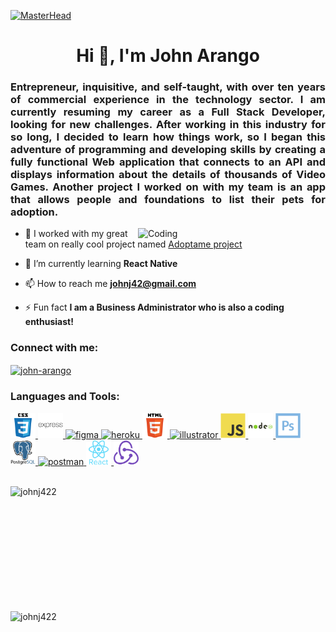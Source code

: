 
[![MasterHead](https://i.postimg.cc/3JSFXJwv/Full-Stack-developer.png)](https://rishavchanda.io)

<h1 align="center">Hi 👋, I'm John Arango</h1>
<h3 align="justify">Entrepreneur, inquisitive, and self-taught, with over ten years of commercial experience in the technology sector. I am currently resuming my career as a Full Stack Developer, looking for new challenges. After working in this industry for so long, I decided to learn how things work, so I began this adventure of programming and developing skills by creating a fully functional Web application that connects to an API and displays information about the details of thousands of Video Games. Another project I worked on with my team is an app that allows people and foundations to list their pets for adoption.</h3>

<img align="right" alt="Coding" width="300" src="https://cdn.dribbble.com/users/1292677/screenshots/6139167/media/5387dc7e035b3efe9d94516044de66a4.gif">



- 🔭 I worked with my great team on really cool project named [Adoptame project](https://adoptame.vercel.app/)

- 🌱 I’m currently learning **React Native**

- 📫 How to reach me **johnj42@gmail.com**

- ⚡ Fun fact **I am a Business Administrator who is also a coding enthusiast!**

<h3 align="left">Connect with me:</h3>
<p align="left">
<a href="https://linkedin.com/in/john-arango" target="blank"><img align="center" src="https://raw.githubusercontent.com/rahuldkjain/github-profile-readme-generator/master/src/images/icons/Social/linked-in-alt.svg" alt="john-arango" height="30" width="40" /></a>
</p>

<h3 align="left">Languages and Tools:</h3>
<p align="left"> <a href="https://www.w3schools.com/css/" target="_blank" rel="noreferrer"> <img src="https://raw.githubusercontent.com/devicons/devicon/master/icons/css3/css3-original-wordmark.svg" alt="css3" width="40" height="40"/> </a> <a href="https://expressjs.com" target="_blank" rel="noreferrer"> <img src="https://raw.githubusercontent.com/devicons/devicon/master/icons/express/express-original-wordmark.svg" alt="express" width="40" height="40"/> </a> <a href="https://www.figma.com/" target="_blank" rel="noreferrer"> <img src="https://www.vectorlogo.zone/logos/figma/figma-icon.svg" alt="figma" width="40" height="40"/> </a> <a href="https://heroku.com" target="_blank" rel="noreferrer"> <img src="https://www.vectorlogo.zone/logos/heroku/heroku-icon.svg" alt="heroku" width="40" height="40"/> </a> <a href="https://www.w3.org/html/" target="_blank" rel="noreferrer"> <img src="https://raw.githubusercontent.com/devicons/devicon/master/icons/html5/html5-original-wordmark.svg" alt="html5" width="40" height="40"/> </a> <a href="https://www.adobe.com/in/products/illustrator.html" target="_blank" rel="noreferrer"> <img src="https://www.vectorlogo.zone/logos/adobe_illustrator/adobe_illustrator-icon.svg" alt="illustrator" width="40" height="40"/> </a> <a href="https://developer.mozilla.org/en-US/docs/Web/JavaScript" target="_blank" rel="noreferrer"> <img src="https://raw.githubusercontent.com/devicons/devicon/master/icons/javascript/javascript-original.svg" alt="javascript" width="40" height="40"/> </a> <a href="https://nodejs.org" target="_blank" rel="noreferrer"> <img src="https://raw.githubusercontent.com/devicons/devicon/master/icons/nodejs/nodejs-original-wordmark.svg" alt="nodejs" width="40" height="40"/> </a> <a href="https://www.photoshop.com/en" target="_blank" rel="noreferrer"> <img src="https://raw.githubusercontent.com/devicons/devicon/master/icons/photoshop/photoshop-line.svg" alt="photoshop" width="40" height="40"/> </a> <a href="https://www.postgresql.org" target="_blank" rel="noreferrer"> <img src="https://raw.githubusercontent.com/devicons/devicon/master/icons/postgresql/postgresql-original-wordmark.svg" alt="postgresql" width="40" height="40"/> </a> <a href="https://postman.com" target="_blank" rel="noreferrer"> <img src="https://www.vectorlogo.zone/logos/getpostman/getpostman-icon.svg" alt="postman" width="40" height="40"/> </a> <a href="https://reactjs.org/" target="_blank" rel="noreferrer"> <img src="https://raw.githubusercontent.com/devicons/devicon/master/icons/react/react-original-wordmark.svg" alt="react" width="40" height="40"/> </a> <a href="https://redux.js.org" target="_blank" rel="noreferrer"> <img src="https://raw.githubusercontent.com/devicons/devicon/master/icons/redux/redux-original.svg" alt="redux" width="40" height="40"/> </a> </p>

<p>&nbsp;<img align="left" width="100%" height="200" src="https://github-readme-stats.vercel.app/api?username=johnj422&show_icons=true&locale=en" alt="johnj422" /></p>

<p><img align="right" width="100%" height="200" src="https://github-readme-streak-stats.herokuapp.com/?user=johnj422&" alt="johnj422" /></p>
